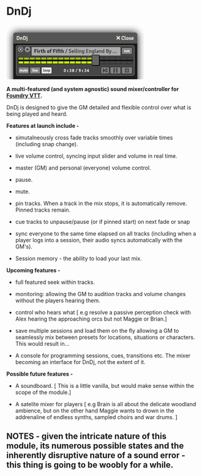 # DnDj

![image](_images/trackII.png)

**A multi-featured (and system agnostic) sound mixer/controller for [Foundry VTT](https://foundryvtt.com).**

DnDj is designed to give the GM detailed and flexible control over what is being played and heard.

**Features at launch include -**

- simutalneously cross fade tracks smoothly over variable times (including snap change).

- live volume control, syncing input slider and volume in real time.

- master (GM) and personal (everyone) volume control.

- pause.

- mute.

- pin tracks. When a track in the mix stops, it is automatically remove. Pinned tracks remain. 

- cue tracks to unpause/pause (or if pinned start) on next fade or snap

- sync everyone to the same time elapsed on all tracks (including when a player logs into a session, their audio syncs automatically with the GM's).

- Session memory - the ability to load your last mix.

**Upcoming features -**

- full featured seek within tracks.

- monitoring: allowing the GM to audition tracks and volume changes without the players hearing them.

- control who hears what [ e.g resolve a passive perception check with Alex hearing the approaching orcs but not Maggie or Brian.]

- save multiple sessions and load them on the fly allowing a GM to seamlessly mix between presets for locations, situations or characters. This would result in...

- A console for programming sessions, cues, transitions etc. The mixer becoming an interface for DnDj, not the extent of it. 

**Possible future features -**

- A soundboard. [ This is a little vanilla, but would make sense within the scope of the module.]

- A satelite mixer for players [ e.g Brain is all about the delicate woodland ambience, but on the other hand Maggie wants to drown in the addrenaline of endless synths, sampled choirs and war drums. ]


## NOTES - given the intricate nature of this module, its numerous possible states and the inherently disruptive nature of a sound error - this thing is going to be woobly for a while.
